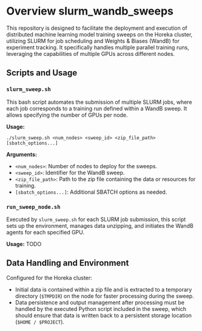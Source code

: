 # Overview slurm_wandb_sweeps

This repository is designed to facilitate the deployment and execution of distributed machine learning model training sweeps on the Horeka cluster, utilizing SLURM for job scheduling and Weights & Biases (WandB) for experiment tracking. It specifically handles multiple parallel training runs, leveraging the capabilities of multiple GPUs across different nodes.

## Scripts and Usage

### `slurm_sweep.sh`

This bash script automates the submission of multiple SLURM jobs, where each job corresponds to a training run defined within a WandB sweep. It allows specifying the number of GPUs per node.

**Usage:**
```
./slurm_sweep.sh <num_nodes> <sweep_id> <zip_file_path> [sbatch_options...]
```
**Arguments:**
- `<num_nodes>`: Number of nodes to deploy for the sweeps.
- `<sweep_id>`: Identifier for the WandB sweep.
- `<zip_file_path>`: Path to the zip file containing the data or resources for training.
- `[sbatch_options...]`: Additional SBATCH options as needed.

### `run_sweep_node.sh`

Executed by `slurm_sweep.sh` for each SLURM job submission, this script sets up the environment, manages data unzipping, and initiates the WandB agents for each specified GPU.

**Usage:**
TODO

## Data Handling and Environment

Configured for the Horeka cluster:
- Initial data is contained within a zip file and is extracted to a temporary directory (`$TMPDIR`) on the node for faster processing during the sweep.
- Data persistence and output management after processing must be handled by the executed Python script included in the sweep, which should ensure that data is written back to a persistent storage location (`$HOME / $PROJECT`).
